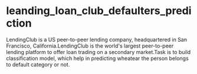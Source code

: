 # leanding_loan_club_defaulters_prediction
LendingClub is a US peer-to-peer lending company, headquartered in San Francisco, California.LendingClub is the world's largest peer-to-peer lending platform to offer loan trading on a secondary market.Task is to build classification model, which help in predicting wheatear the person belongs to default category or not.
